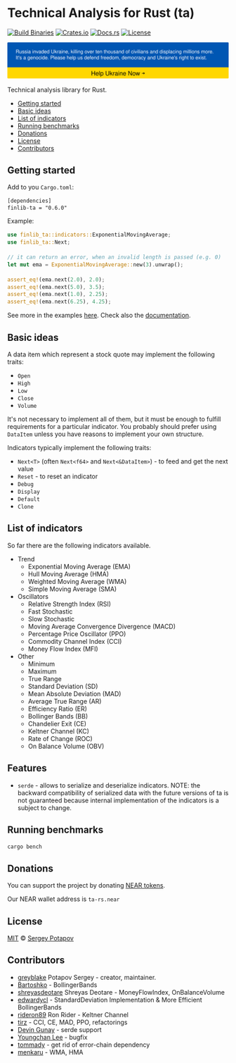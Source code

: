 # Technical Analysis for Rust (ta)

[![Build Binaries](https://github.com/Sarsoo/ta-rs/actions/workflows/build.yml/badge.svg?branch=master)](https://github.com/Sarsoo/ta-rs/actions/workflows/build.yml)
[![Crates.io](https://img.shields.io/crates/v/ta)](https://crates.io/crates/finlib_ta)
[![Docs.rs](https://docs.rs/ta/badge.svg)](https://docs.rs/finlib_ta)
[![License](https://img.shields.io/crates/l/ta)](https://raw.githubusercontent.com/sarsoo/ta-rs/master/LICENSE)

[![Stand With Ukraine](https://raw.githubusercontent.com/vshymanskyy/StandWithUkraine/main/banner2-direct.svg)](https://stand-with-ukraine.pp.ua/)

Technical analysis library for Rust.

* [Getting started](#getting-started)
* [Basic ideas](#basic-ideas)
* [List of indicators](#list-of-indicators)
* [Running benchmarks](#running-benchmarks)
* [Donations](#donations)
* [License](#license)
* [Contributors](#contributors)

## Getting started

Add to you `Cargo.toml`:

```
[dependencies]
finlib-ta = "0.6.0"
```

Example:

```rust
use finlib_ta::indicators::ExponentialMovingAverage;
use finlib_ta::Next;

// it can return an error, when an invalid length is passed (e.g. 0)
let mut ema = ExponentialMovingAverage::new(3).unwrap();

assert_eq!(ema.next(2.0), 2.0);
assert_eq!(ema.next(5.0), 3.5);
assert_eq!(ema.next(1.0), 2.25);
assert_eq!(ema.next(6.25), 4.25);
```

See more in the examples [here](https://github.com/greyblake/ta-rs/tree/master/examples).
Check also the [documentation](https://docs.rs/ta).

## Basic ideas

A data item which represent a stock quote may implement the following traits:

* `Open`
* `High`
* `Low`
* `Close`
* `Volume`

It's not necessary to implement all of them, but it must be enough to fulfill requirements for a particular indicator.
You probably should prefer using `DataItem` unless you have reasons to implement your own structure.

Indicators typically implement the following traits:

* `Next<T>` (often `Next<f64>` and `Next<&DataItem>`) - to feed and get the next value
* `Reset` - to reset an indicator
* `Debug`
* `Display`
* `Default`
* `Clone`

## List of indicators

So far there are the following indicators available.

* Trend
    * Exponential Moving Average (EMA)
    * Hull Moving Average (HMA)
    * Weighted Moving Average (WMA)
    * Simple Moving Average (SMA)
* Oscillators
    * Relative Strength Index (RSI)
    * Fast Stochastic
    * Slow Stochastic
    * Moving Average Convergence Divergence (MACD)
    * Percentage Price Oscillator (PPO)
    * Commodity Channel Index (CCI)
    * Money Flow Index (MFI)
* Other
    * Minimum
    * Maximum
    * True Range
    * Standard Deviation (SD)
    * Mean Absolute Deviation (MAD)
    * Average True Range (AR)
    * Efficiency Ratio (ER)
    * Bollinger Bands (BB)
    * Chandelier Exit (CE)
    * Keltner Channel (KC)
    * Rate of Change (ROC)
    * On Balance Volume (OBV)

## Features

* `serde` - allows to serialize and deserialize indicators. NOTE: the backward compatibility of serialized
  data with the future versions of ta is not guaranteed because internal implementation of the indicators is a subject
  to change.

## Running benchmarks

```
cargo bench
```

## Donations

You can support the project by donating [NEAR tokens](https://near.org).

Our NEAR wallet address is `ta-rs.near`

## License

[MIT](https://github.com/sarsoo/ta-rs/blob/master/LICENSE) © [Sergey Potapov](http://greyblake.com/)

## Contributors

- [greyblake](https://github.com/greyblake) Potapov Sergey - creator, maintainer.
- [Bartoshko](https://github.com/Bartoshko) - BollingerBands
- [shreyasdeotare](https://github.com/shreyasdeotare) Shreyas Deotare - MoneyFlowIndex, OnBalanceVolume
- [edwardycl](https://github.com/edwardycl) - StandardDeviation Implementation & More Efficient BollingerBands
- [rideron89](https://github.com/rideron89) Ron Rider - Keltner Channel
- [tirz](https://github.com/tirz) - CCI, CE, MAD, PPO, refactorings
- [Devin Gunay](https://github.com/dgunay) - serde support
- [Youngchan Lee](https://github.com/edwardycl) - bugfix
- [tommady](https://github.com/tommady) - get rid of error-chain dependency
- [menkaru](https://github.com/menkaru) - WMA, HMA
